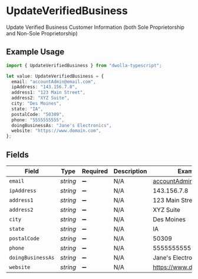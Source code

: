 # UpdateVerifiedBusiness

Update Verified Business Customer Information (both Sole Proprietorship and Non-Sole Proprietorship)

## Example Usage

```typescript
import { UpdateVerifiedBusiness } from "dwolla-typescript";

let value: UpdateVerifiedBusiness = {
  email: "accountAdmin@email.com",
  ipAddress: "143.156.7.8",
  address1: "123 Main Street",
  address2: "XYZ Suite",
  city: "Des Moines",
  state: "IA",
  postalCode: "50309",
  phone: "5555555555",
  doingBusinessAs: "Jane's Electronics",
  website: "https://www.domain.com",
};
```

## Fields

| Field                  | Type                   | Required               | Description            | Example                |
| ---------------------- | ---------------------- | ---------------------- | ---------------------- | ---------------------- |
| `email`                | *string*               | :heavy_minus_sign:     | N/A                    | accountAdmin@email.com |
| `ipAddress`            | *string*               | :heavy_minus_sign:     | N/A                    | 143.156.7.8            |
| `address1`             | *string*               | :heavy_minus_sign:     | N/A                    | 123 Main Street        |
| `address2`             | *string*               | :heavy_minus_sign:     | N/A                    | XYZ Suite              |
| `city`                 | *string*               | :heavy_minus_sign:     | N/A                    | Des Moines             |
| `state`                | *string*               | :heavy_minus_sign:     | N/A                    | IA                     |
| `postalCode`           | *string*               | :heavy_minus_sign:     | N/A                    | 50309                  |
| `phone`                | *string*               | :heavy_minus_sign:     | N/A                    | 5555555555             |
| `doingBusinessAs`      | *string*               | :heavy_minus_sign:     | N/A                    | Jane's Electronics     |
| `website`              | *string*               | :heavy_minus_sign:     | N/A                    | https://www.domain.com |